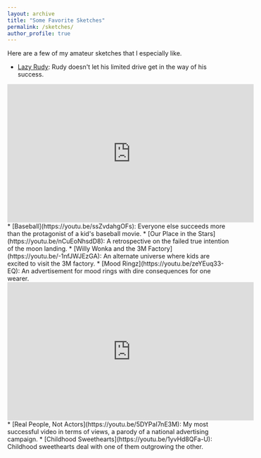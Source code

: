 ```yaml
---
layout: archive
title: "Some Favorite Sketches"
permalink: /sketches/
author_profile: true
---
```

Here are a few of my amateur sketches that I especially like.

*  [Lazy Rudy](https://youtu.be/R1bYJBwsUFI): Rudy doesn't let his limited drive get in the way of his success.
<iframe width="560" height="315" src="https://www.youtube.com/embed/R1bYJBwsUFI" frameborder="0" allow="autoplay; encrypted-media" allowfullscreen></iframe>
*  [Baseball](https://youtu.be/ssZvdahgOFs): Everyone else succeeds more than the protagonist of a kid's baseball movie.
* [Our Place in the Stars](https://youtu.be/nCuEoNhsdD8): A retrospective on the failed true intention of the moon landing.
* [Willy Wonka and the 3M Factory](https://youtu.be/-1nfJWJEzGA): An alternate universe where kids are excited to visit the 3M factory.
* [Mood Ringz](https://youtu.be/zeYEuq33-EQ): An advertisement for mood rings with dire consequences for one wearer.
<iframe width="560" height="315" src="https://www.youtube.com/embed/zeYEuq33-EQ" frameborder="0" allow="autoplay; encrypted-media" allowfullscreen></iframe>
* [Real People, Not Actors](https://youtu.be/5DYPaI7nE3M): My most successful video in terms of views, a parody of a national advertising campaign.
* [Childhood Sweethearts](https://youtu.be/1yvHd8QFa-U): Childhood sweethearts deal with one of them outgrowing the other.
